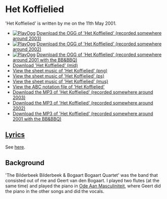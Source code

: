 # Het Koffielied

'Het Koffielied' is written by me on the 11th May
2001.

 * [![PlayOgg](http://static.fsf.org/playogg/Play_ogg_80x15.png "I support PlayOgg!")](http://playogg.org) [Download the OGG of 'Het Koffielied' (recorded somewhere around 2003)](http://www.richelbilderbeek.nl/CD03_06HetKoffieLied.ogg)
 * [![PlayOgg](http://static.fsf.org/playogg/Play_ogg_80x15.png "I support PlayOgg!")](http://playogg.org) [Download the OGG of 'Het Koffielied' (recorded somewhere around 2002)](http://www.richelbilderbeek.nl/CD02_04HetKoffielied.ogg)
 * [![PlayOgg](http://static.fsf.org/playogg/Play_ogg_80x15.png "I support PlayOgg!")](http://playogg.org) [Download the OGG of 'Het Koffielied' (recorded somewhere around 2001 with the BB&BBQ)](http://www.richelbilderbeek.nl/CD01_03HetKoffielied.ogg)
 * [Download 'Het Koffielied' (mid)](http://www.richelbilderbeek.nl/SongHetKoffielied.mid)
 * [View the sheet music of 'Het Koffielied' (png)](HetKoffielied.png)
 * [View the sheet music of 'Het Koffielied' (ps)](HetKoffielied.ps)
 * [View the sheet music of 'Het Koffielied' (mus)](HetKoffielied.mus)
 * [View the ABC notation file of 'Het Koffielied'](https://github.com/richelbilderbeek/abc/blob/master/HetKoffielied.abc)
 * [Download the MP3 of 'Het Koffielied' (recorded somewhere around 2003)](http://www.richelbilderbeek.nl/CD03_06HetKoffielied.mp3)
 * [Download the MP3 of 'Het Koffielied' (recorded somewhere around 2002)](http://www.richelbilderbeek.nl/CD02_04HetKoffielied.mp3)
 * [Download the MP3 of 'Het Koffielied' (recorded somewhere around 2001 with the BB&BBQ)](http://www.richelbilderbeek.nl/CD01_03HetKoffielied.mp3)

## [Lyrics](04_het_koffielied.txt)

See [here](04_het_koffielied.txt).

## Background

'The Bilderbeek Bilderbeek & Bogaart Bogaart Quartet' was the band 
that consisted out of me and Geert van den Bogaart. I played 
two flutes (at the same time) and played the piano 
in [Ode Aan Masculiniteit](03_ode_aan_masculiniteit.md), where
Geert did the piano in the other songs and did the vocals.
